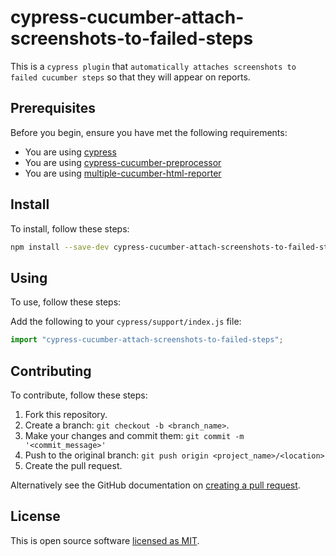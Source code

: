 # cypress-cucumber-attach-screenshots-to-failed-steps

This is a `cypress plugin` that `automatically attaches screenshots to failed cucumber steps` so that they will appear on reports.

## Prerequisites

Before you begin, ensure you have met the following requirements:

- You are using [cypress](https://www.cypress.io/)
- You are using [cypress-cucumber-preprocessor](https://github.com/TheBrainFamily/cypress-cucumber-preprocessor)
- You are using [multiple-cucumber-html-reporter](https://github.com/wswebcreation/multiple-cucumber-html-reporter)

## Install

To install, follow these steps:

```bash
npm install --save-dev cypress-cucumber-attach-screenshots-to-failed-steps
```

## Using

To use, follow these steps:

Add the following to your `cypress/support/index.js` file:

```js
import "cypress-cucumber-attach-screenshots-to-failed-steps";
```

## Contributing

To contribute, follow these steps:

1. Fork this repository.
2. Create a branch: `git checkout -b <branch_name>`.
3. Make your changes and commit them: `git commit -m '<commit_message>'`
4. Push to the original branch: `git push origin <project_name>/<location>`
5. Create the pull request.

Alternatively see the GitHub documentation on [creating a pull request](https://help.github.com/en/github/collaborating-with-issues-and-pull-requests/creating-a-pull-request).

## License

This is open source software [licensed as MIT](https://github.com/dane-harnett/cypress-cucumber-attach-screenshots-to-failed-steps/blob/main/LICENSE).
